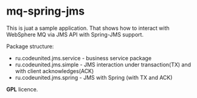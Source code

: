 mq-spring-jms
=============

This is juat a sample application. That shows how to interact with WebSphere MQ via JMS API with Spring-JMS support.

Package structure:

+ ru.codeunited.jms.service - business service package
+ ru.codeunited.jms.simple  - JMS interaction under transaction(TX) and with client acknowledges(ACK)
+ ru.codeunited.jms.spring  - JMS with Spring (with TX and ACK)

**GPL** licence.
